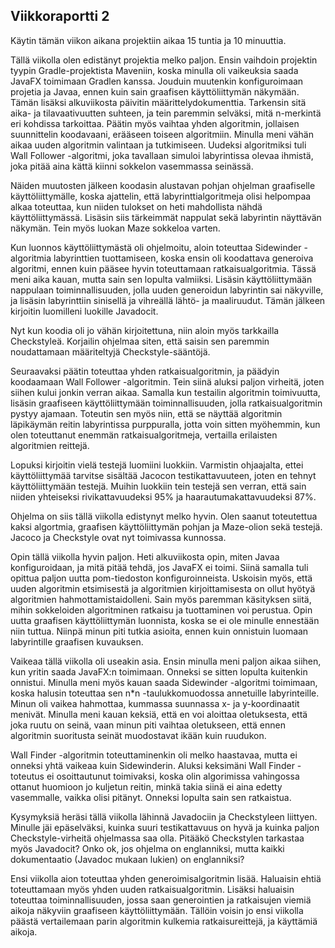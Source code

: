 ## Viikkoraportti 2

Käytin tämän viikon aikana projektiin aikaa 15 tuntia ja 10 minuuttia.

Tällä viikolla olen edistänyt projektia melko paljon. Ensin vaihdoin projektin tyypin Gradle-projektista Maveniin, koska minulla oli vaikeuksia saada JavaFX toimimaan Gradlen kanssa. Jouduin muutenkin konfiguroimaan projetia ja Javaa, ennen kuin sain graafisen käyttöliittymän näkymään. Tämän lisäksi alkuviikosta päivitin määrittelydokumenttia. Tarkensin sitä aika- ja tilavaativuutten suhteen, ja tein paremmin selväksi, mitä n-merkintä eri kohdissa tarkoittaa. Päätin myös vaihtaa yhden algoritmin, jollaisen suunnittelin koodavaani, erääseen toiseen algoritmiin. Minulla meni vähän aikaa uuden algoritmin valintaan ja tutkimiseen. Uudeksi algoritmiksi tuli Wall Follower -algoritmi, joka tavallaan simuloi labyrintissa olevaa ihmistä, joka pitää aina kättä kiinni sokkelon vasemmassa seinässä.

Näiden muutosten jälkeen koodasin alustavan pohjan ohjelman graafiselle käyttöliittymälle, koska ajattelin, että labyrinttialgoritmeja olisi helpompaa alkaa toteuttaa, kun niiden tulokset on heti mahdollista nähdä käyttöliittymässä. Lisäsin siis tärkeimmät nappulat sekä labyrintin näyttävän näkymän. Tein myös luokan Maze sokkeloa varten.

Kun luonnos käyttöliittymästä oli ohjelmoitu, aloin toteuttaa Sidewinder -algoritmia labyrinttien tuottamiseen, koska ensin oli koodattava generoiva algoritmi, ennen kuin pääsee hyvin toteuttamaan ratkaisualgoritmia. Tässä meni aika kauan, mutta sain sen lopulta valmiiksi. Lisäsin käyttöliittymään nappulaan toiminnallisuuden, jolla uuden generoidun labyrintin sai näkyville, ja lisäsin labyrinttiin sinisellä ja vihreällä lähtö- ja maaliruudut. Tämän jälkeen kirjoitin luomilleni luokille Javadocit.

Nyt kun koodia oli jo vähän kirjoitettuna, niin aloin myös tarkkailla Checkstyleä. Korjailin ohjelmaa siten, että saisin sen paremmin noudattamaan määriteltyjä Checkstyle-sääntöjä.

Seuraavaksi päätin toteuttaa yhden ratkaisualgoritmin, ja päädyin koodaamaan Wall Follower -algoritmin. Tein siinä aluksi paljon virheitä, joten siihen kului jonkin verran aikaa. Samalla kun testailin algoritmin toimivuutta, lisäsin graafiseen käyttöliittymään toiminnallisuuden, jolla ratkaisualgoritmin pystyy ajamaan. Toteutin sen myös niin, että se näyttää algoritmin läpikäymän reitin labyrintissa purppuralla, jotta voin sitten myöhemmin, kun olen toteuttanut enemmän ratkaisualgoritmeja, vertailla erilaisten algoritmien reittejä. 

Lopuksi kirjoitin vielä testejä luomiini luokkiin. Varmistin ohjaajalta, ettei käyttöliittymää tarvitse sisältää Jacocon testikattavuuteen, joten en tehnyt käyttöliittymään testejä. Muihin luokkiin tein testejä sen verran, että sain niiden yhteiseksi rivikattavuudeksi 95% ja haarautumakattavuudeksi 87%.

Ohjelma on siis tällä viikolla edistynyt melko hyvin. Olen saanut toteutettua kaksi algortmia, graafisen käyttöliittymän pohjan ja Maze-olion sekä testejä. Jacoco ja Checkstyle ovat nyt toimivassa kunnossa.

Opin tällä viikolla hyvin paljon. Heti alkuviikosta opin, miten Javaa konfiguroidaan, ja mitä pitää tehdä, jos JavaFX ei toimi. Siinä samalla tuli opittua paljon uutta pom-tiedoston konfiguroinneista. Uskoisin myös, että uuden algoritmin etsimisestä ja algoritmien kirjoittamisesta on ollut hyötyä algoritmien hahmottamistaidolleni. Sain myös paremman käsityksen siitä, mihin sokkeloiden algoritminen ratkaisu ja tuottaminen voi perustua. Opin uutta graafisen käyttöliittymän luonnista, koska se ei ole minulle ennestään niin tuttua. Niinpä minun piti tutkia asioita, ennen kuin onnistuin luomaan labyrintille graafisen kuvauksen.

Vaikeaa tällä viikolla oli useakin asia. Ensin minulla meni paljon aikaa siihen, kun yritin saada JavaFX:n toimimaan. Onneksi se sitten lopulta kuitenkin onnistui. Minulla meni myös kauan saada Sidewinder -algoritmi toimimaan, koska halusin toteuttaa sen n*n -taulukkomuodossa annetuille labyrinteille. Minun oli vaikea hahmottaa, kummassa suunnassa x- ja y-koordinaatit menivät. Minulla meni kauan keksiä, että en voi aloittaa oletuksesta, että joka ruutu on seinä, vaan minun piti vaihtaa oletukseen, että ennen algoritmin suoritusta seinät muodostavat ikään kuin ruudukon.

Wall Finder -algoritmin toteuttaminenkin oli melko haastavaa, mutta ei onneksi yhtä vaikeaa kuin Sidewinderin. Aluksi keksimäni Wall Finder -toteutus ei osoittautunut toimivaksi, koska olin algorimissa vahingossa ottanut huomioon jo kuljetun reitin, minkä takia siinä ei aina edetty vasemmalle, vaikka olisi pitänyt. Onneksi lopulta sain sen ratkaistua.

Kysymyksiä heräsi tällä viikolla lähinnä Javadociin ja Checkstyleen liittyen. Minulle jäi epäselväksi, kuinka suuri testikattavuus on hyvä ja kuinka paljon Checkstyle-virheitä ohjelmassa saa olla. Pitääkö Checkstylen tarkastaa myös Javadocit? Onko ok, jos ohjelma on englanniksi, mutta kaikki dokumentaatio (Javadoc mukaan lukien) on englanniksi?

Ensi viikolla aion toteuttaa yhden generoimisalgoritmin lisää. Haluaisin ehtiä toteuttamaan myös yhden uuden ratkaisualgoritmin. Lisäksi haluaisin toteuttaa toiminnallisuuden, jossa saan generointien ja ratkaisujen viemiä aikoja näkyviin graafiseen käyttöliittymään. Tällöin voisin jo ensi viikolla päästä vertailemaan parin algoritmin kulkemia ratkaisureittejä, ja käyttämiä aikoja.
